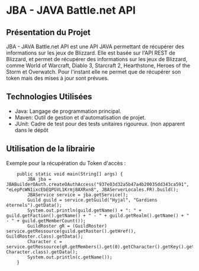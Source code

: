 # JBA - JAVA Battle.net API

## Présentation du Projet

JBA - JAVA Battle.net API est une API JAVA permettant de récupérer des informations sur les jeux de Blizzard. Elle est basée sur l'API REST de Blizzard, et permet de récupérer des informations sur les jeux de Blizzard, comme World of Warcraft, Diablo 3, Starcraft 2, Hearthstone, Heroes of the Storm et Overwatch. Pour l'instant elle ne permet que de récupérer son token mais des mises à jour sont prévues.

## Technologies Utilisées

- Java: Langage de programmation principal.
- Maven: Outil de gestion et d'automatisation de projet.
- JUnit: Cadre de test pour des tests unitaires rigoureux. (non apparent dans le dépôt

## Utilisation de la librairie

Exemple pour la récupération du Token d'accès :
```
    public static void main(String[] args) {
        JBA jba = JBABuilderOAuth.createOAuthAccess("937e03d32a5b47a4b20035dd343ca591", "eLepPcWN1ixcEbEQPGVL1Krmj8AXRxn8", JBAServerLocales.FR).build();
        JBAService service = jba.getService();
        Guild guild = service.getGuild("Hyjal", "Gardiens éternels").getData();
        System.out.println(guild.getName() + ": " + guild.getFaction().getName() + " - " + guild.getRealm().getName() + " - " + guild.getMemberCount());
        GuildRoster gR = (GuildRoster) service.getRessource(guild.getRoster().getHref(), GuildRoster.class).getData();
        Character c = service.getRessource(gR.getMembers().get(0).getCharacter().getKey().getHref(), Character.class).getData();
        System.out.println(c.getName());
    }
```
